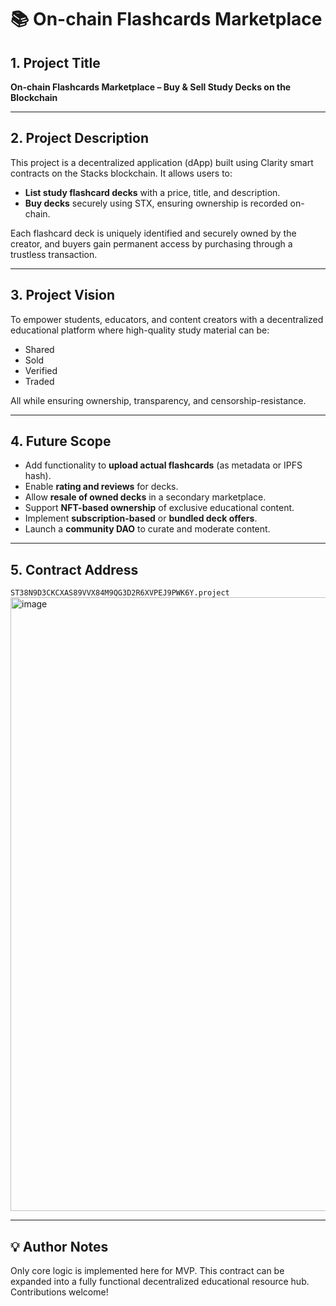 # 📚 On-chain Flashcards Marketplace

## 1. Project Title
**On-chain Flashcards Marketplace – Buy & Sell Study Decks on the Blockchain**

---

## 2. Project Description
This project is a decentralized application (dApp) built using Clarity smart contracts on the Stacks blockchain. It allows users to:
- **List study flashcard decks** with a price, title, and description.
- **Buy decks** securely using STX, ensuring ownership is recorded on-chain.

Each flashcard deck is uniquely identified and securely owned by the creator, and buyers gain permanent access by purchasing through a trustless transaction.

---

## 3. Project Vision
To empower students, educators, and content creators with a decentralized educational platform where high-quality study material can be:
- Shared
- Sold
- Verified
- Traded

All while ensuring ownership, transparency, and censorship-resistance.

---

## 4. Future Scope
- Add functionality to **upload actual flashcards** (as metadata or IPFS hash).
- Enable **rating and reviews** for decks.
- Allow **resale of owned decks** in a secondary marketplace.
- Support **NFT-based ownership** of exclusive educational content.
- Implement **subscription-based** or **bundled deck offers**.
- Launch a **community DAO** to curate and moderate content.

---

## 5. Contract Address
`ST38N9D3CKCXAS89VVX84M9QG3D2R6XVPEJ9PWK6Y.project`
<img width="1908" height="982" alt="image" src="https://github.com/user-attachments/assets/944307cb-2f83-4751-b5e0-033a5be11fa1" />




---

## 💡 Author Notes
Only core logic is implemented here for MVP. This contract can be expanded into a fully functional decentralized educational resource hub. Contributions welcome!
